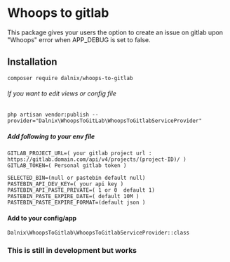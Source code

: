 Whoops to gitlab
======

This package gives your users the option to create an issue on gitlab upon "Whoops" error when APP_DEBUG is set to false.

## Installation
```
composer require dalnix/whoops-to-gitlab
```
###### If you want to edit views or config file
```
php artisan vendor:publish --provider="Dalnix\WhoopsToGitLab\WhoopsToGitlabServiceProvider"
```
##### Add following to your env file
```
GITLAB_PROJECT_URL=( your gitlab project url : https://gitlab.domain.com/api/v4/projects/(project-ID)/ )
GITLAB_TOKEN=( Personal gitlab token )

SELECTED_BIN=(null or pastebin default null)
PASTEBIN_API_DEV_KEY=( your api key )
PASTEBIN_API_PASTE_PRIVATE=( 1 or 0  default 1)
PASTEBIN_PASTE_EXPIRE_DATE=( default 10M )
PASTEBIN_PASTE_EXPIRE_FORMAT=(default json )
```

#### Add to your config/app
```
Dalnix\WhoopsToGitlab\WhoopsToGitlabServiceProvider::class
```
### This is still in development but works
